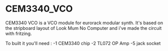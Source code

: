 # CEM3340_VCO

CEM3340 VCO is a VCO module for eurorack modular synth. It's based on the stripboard layout of Look Mum No Computer and i've made the circuit with fritzing.

To built it you'll need :
-1 CEM3340 chip
-2 TL072 OP Amp
-5 jack socket
